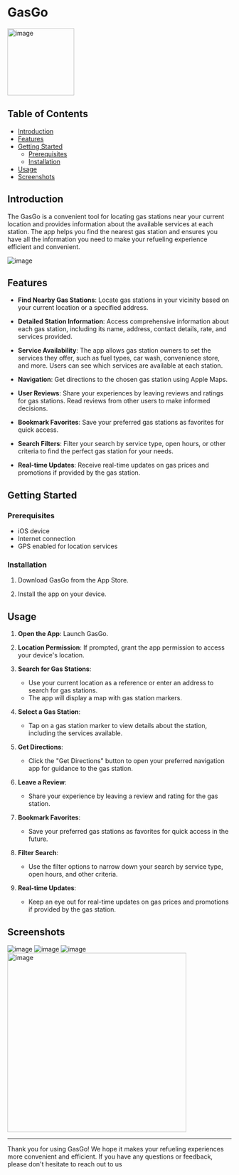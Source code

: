 # GasGo

<img width="150" alt="image" src="https://github.com/Gehad1995/GasGo/assets/98451075/91efcdaf-5c9b-4d90-9cec-44ab18920ad3">



## Table of Contents

- [Introduction](#introduction)
- [Features](#features)
- [Getting Started](#getting-started)
  - [Prerequisites](#prerequisites)
  - [Installation](#installation)
- [Usage](#usage)
- [Screenshots](#screenshots)


## Introduction

The GasGo is a convenient tool for locating gas stations near your current location and provides information about the available services at each station. The app helps you find the nearest gas station and ensures you have all the information you need to make your refueling experience efficient and convenient.

![image](https://github.com/Gehad1995/GasGo/assets/98451075/458ca759-f35d-49af-9e28-182222844c18)

## Features

- **Find Nearby Gas Stations**: Locate gas stations in your vicinity based on your current location or a specified address.

- **Detailed Station Information**: Access comprehensive information about each gas station, including its name, address, contact details, rate, and services provided.

- **Service Availability**: The app allows gas station owners to set the services they offer, such as fuel types, car wash, convenience store, and more. Users can see which services are available at each station.

- **Navigation**: Get directions to the chosen gas station using Apple Maps.

- **User Reviews**: Share your experiences by leaving reviews and ratings for gas stations. Read reviews from other users to make informed decisions.

- **Bookmark Favorites**: Save your preferred gas stations as favorites for quick access.

- **Search Filters**: Filter your search by service type, open hours, or other criteria to find the perfect gas station for your needs.

- **Real-time Updates**: Receive real-time updates on gas prices and promotions if provided by the gas station.

## Getting Started

### Prerequisites

- iOS device
- Internet connection
- GPS enabled for location services

### Installation

1. Download GasGo from the App Store.

2. Install the app on your device.

## Usage

1. **Open the App**: Launch GasGo.

2. **Location Permission**: If prompted, grant the app permission to access your device's location.

3. **Search for Gas Stations**:
   - Use your current location as a reference or enter an address to search for gas stations.
   - The app will display a map with gas station markers.

4. **Select a Gas Station**:
   - Tap on a gas station marker to view details about the station, including the services available.

5. **Get Directions**:
   - Click the "Get Directions" button to open your preferred navigation app for guidance to the gas station.

6. **Leave a Review**:
   - Share your experience by leaving a review and rating for the gas station.

7. **Bookmark Favorites**:
   - Save your preferred gas stations as favorites for quick access in the future.

8. **Filter Search**:
   - Use the filter options to narrow down your search by service type, open hours, and other criteria.

9. **Real-time Updates**:
   - Keep an eye out for real-time updates on gas prices and promotions if provided by the gas station.

## Screenshots

![image](https://github.com/Gehad1995/GasGo/assets/98451075/d5813899-3359-400e-96d1-065af0e1f763)  ![image](https://github.com/Gehad1995/GasGo/assets/98451075/03c20eee-c2ab-49d1-bb62-9103eae786a7)  ![image](https://github.com/Gehad1995/GasGo/assets/98451075/d1ad9a78-921c-429b-8d57-2e1b4fa69e5e)  <img width="402" alt="image" src="https://github.com/Gehad1995/GasGo/assets/98451075/761969ce-d66b-4ea5-869e-a1a1cce13eaf">





---

Thank you for using GasGo! We hope it makes your refueling experiences more convenient and efficient. If you have any questions or feedback, please don't hesitate to reach out to us
